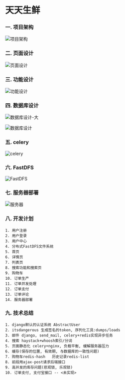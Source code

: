 # 天天生鲜

### 一. 项目架构

![项目架构](https://github.com/itmeng2018/dailyfresh/blob/master/rede_image/01-%E6%9E%B6%E6%9E%84%E8%AE%BE%E8%AE%A1.png)

### 二. 页面设计

![页面设计](https://github.com/itmeng2018/dailyfresh/blob/master/rede_image/02-%E9%A1%B5%E9%9D%A2%E8%AE%BE%E8%AE%A1.png)

### 三. 功能设计
![功能设计](https://github.com/itmeng2018/dailyfresh/blob/master/rede_image/03-%E5%8A%9F%E8%83%BD%E8%AE%BE%E8%AE%A1.png)

### 四. 数据库设计

![数据库设计-大](https://github.com/itmeng2018/dailyfresh/blob/master/rede_image/04-%E6%95%B0%E6%8D%AE%E5%BA%93%E8%AE%BE%E8%AE%A1-%E5%A4%A7.png)

![数据库设计](https://github.com/itmeng2018/dailyfresh/blob/master/rede_image/04-%E6%95%B0%E6%8D%AE%E5%BA%93%E8%AE%BE%E8%AE%A1.png)

### 五. celery

![celery](https://github.com/itmeng2018/dailyfresh/blob/master/rede_image/05-celery.png)

### 六. FastDFS

![FastDFS](https://github.com/itmeng2018/dailyfresh/blob/master/rede_image/06-fastDFS.png)

### 七. 服务器部署

![服务器](https://github.com/itmeng2018/dailyfresh/blob/master/rede_image/07-%E6%9C%8D%E5%8A%A1%E5%99%A8.png)


### 八. 开发计划

    1. 用户注册
    2. 用户登录
    3. 用户中心
    4. 分布式FastDFS文件系统
    5. 首页
    6. 详情页
    7. 列表页
    8. 搜索功能和搜索页
    9. 购物车
    10. 订单生产
    11. 订单并发处理
    12. 订单支付
    13. 订单评论
    14. 服务器部署

### 九. 技术总结

    1. django默认的认证系统 AbstractUser
    2. itsdangerous 生成签名的token, 序列化工具:dumps/loads
    3. 邮件 django, send_mail, celery+redis实现异步任务
    4. 搜索 haystack+whoosh索引/分词
    5. 页面静态化 celery+nginx, 负载平衡, 缓解服务器压力
    6. 缓存(保存的位置, 有效期, 与数据库的一致性问题)
    7. 购物车redis-hash   历史记录redis-list
    8. 前段用ajax-post请求后端接口
    9. 高并发的库存问题(悲观锁, 乐观锁)
    10. 订单支付, 支付宝接口 -- <未实现>

